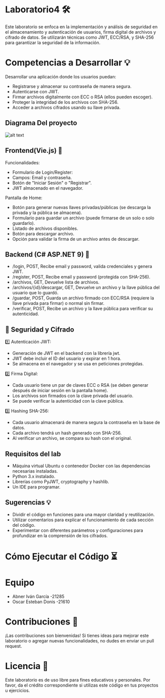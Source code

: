 # Laboratorio4 🛠️

Este laboratorio se enfoca en la implementación y análisis de seguridad en el almacenamiento y autenticación de usuarios, firma digital de archivos y cifrado de datos. Se utilizarán técnicas como JWT, ECC/RSA, y SHA-256 para garantizar la seguridad de la información.

# Competencias a Desarrollar 💡

Desarrollar una aplicación donde los usuarios puedan:
* Registrarse y almacenar su contraseña de manera segura.
* Autenticarse con JWT.
* Firmar archivos digitalmente con ECC o RSA (ellos pueden escoger).
* Proteger la integridad de los archivos con SHA-256.
* Acceder a archivos cifrados usando su llave privada.

## Diagrama Del proyecto
![alt text](<Diagrama sin título.drawio.png>)

## Frontend(Vie.js) 🧠
Funcionalidades:
* Formulario de Login/Register:
* Campos: Email y contraseña.
* Botón de "Iniciar Sesión" o "Registrar".
* JWT almacenado en el navegador.

Pantalla de Home:
* Botón para generar nuevas llaves privadas/públicas (se descarga la privada y la pública se almacena).
* Formulario para guardar un archivo (puede firmarse de un solo o solo guardarlo).
* Listado de archivos disponibles.
* Botón para descargar archivo.
* Opción para validar la firma de un archivo antes de descargar.

## Backend (C# ASP.NET 9) 📡
* /login, POST, Recibe email y password, valida credenciales y genera JWT.
* /register, POST, Recibe email y password (protegida con SHA-256).
* /archivos, GET, Devuelve lista de archivos.
* /archivos/{id}/descargar, GET, Devuelve un archivo y la llave pública del usuario que lo guardó.
* /guardar, POST, Guarda un archivo firmado con ECC/RSA (requiere la llave privada para firmar) o normal sin firmar.
* /verificar, POST, Recibe un archivo y la llave pública para verificar su autenticidad.

## 🔐 Seguridad y Cifrado
1️⃣ Autenticación JWT:
* Generación de JWT en el backend con la librería jwt.
* JWT debe incluir el ID del usuario y expirar en 1 hora.
* Se almacena en el navegador y se usa en peticiones protegidas.

2️⃣ Firma Digital:
* Cada usuario tiene un par de claves ECC o RSA (se deben generar después de iniciar sesión en la pantalla home).
* Los archivos son firmados con la clave privada del usuario.
* Se puede verificar la autenticidad con la clave pública.

3️⃣ Hashing SHA-256:
* Cada usuario almacenará de manera segura la contraseña en la base de datos.
* Cada archivo tendrá un hash generado con SHA-256.
* Al verificar un archivo, se compara su hash con el original.

## Requisitos del lab

* Máquina virtual Ubuntu o contenedor Docker con las dependencias necesarias instaladas.
* Python 3.x instalado.
* Librerías como PyJWT, cryptography y hashlib.
* Un IDE para programar.


## Sugerencias 💡

* Dividir el código en funciones para una mayor claridad y reutilización.
* Utilizar comentarios para explicar el funcionamiento de cada sección del código.
* Experimentar con diferentes parámetros y configuraciones para profundizar en la comprensión de los cifrados.

# Cómo Ejecutar el Código ⏳

# Equipo
* Abner Iván García -21285
* Oscar Esteban Donis -21610

# Contribuciones 🌟

¡Las contribuciones son bienvenidas! Si tienes ideas para mejorar este laboratorio o agregar nuevas funcionalidades, no dudes en enviar un pull request.

# Licencia 📝

Este laboratorio es de uso libre para fines educativos y personales. Por favor, da el crédito correspondiente si utilizas este código en tus proyectos u ejercicios.
